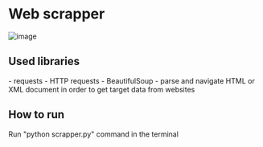 <h1>Web scrapper </h1
Extracts book titles and prices from [book website](https://books.toscrape.com/)

![image](https://github.com/user-attachments/assets/d5f8d052-529b-4b6b-86fc-173d8e0d9b59)

<h2>Used libraries</h2>
- requests - HTTP requests
- BeautifulSoup - parse and navigate HTML or XML document in order to get target data from websites

<h2>How to run</h2>
Run "python scrapper.py" command in the terminal
